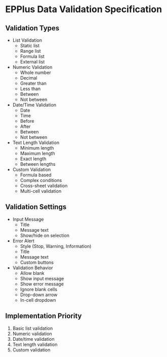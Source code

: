 # EPPlus Data Validation Specification

## Validation Types
- List Validation
  - Static list
  - Range list
  - Formula list
  - External list
- Numeric Validation
  - Whole number
  - Decimal
  - Greater than
  - Less than
  - Between
  - Not between
- Date/Time Validation
  - Date
  - Time
  - Before
  - After
  - Between
  - Not between
- Text Length Validation
  - Minimum length
  - Maximum length
  - Exact length
  - Between lengths
- Custom Validation
  - Formula based
  - Complex conditions
  - Cross-sheet validation
  - Multi-cell validation

## Validation Settings
- Input Message
  - Title
  - Message text
  - Show/hide on selection
- Error Alert
  - Style (Stop, Warning, Information)
  - Title
  - Message text
  - Custom buttons
- Validation Behavior
  - Allow blank
  - Show input message
  - Show error message
  - Ignore blank cells
  - Drop-down arrow
  - In-cell dropdown

## Implementation Priority
1. Basic list validation
2. Numeric validation
3. Date/time validation
4. Text length validation
5. Custom validation